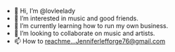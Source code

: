 - 👋 Hi, I’m @lovleelady
- 👀 I’m interested in music and good friends. 
- 🌱 I’m currently learning how to run my own business. 
- 💞️ I’m looking to collaborate on music and artists. 
- 📫 How to reachme...Jenniferlefforge76@gmail.com

<!---
lovleelady/lovleelady is a ✨ special ✨ repository because its `README.md` (this file) appears on your GitHub profile.
You can click the Preview link to take a look at your changes.
--->
